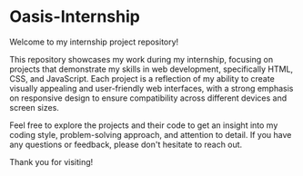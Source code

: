 # Oasis-Internship
Welcome to my internship project repository!

This repository showcases my work during my internship, focusing on projects that demonstrate my skills in web development, specifically HTML, CSS, and JavaScript. Each project is a reflection of my ability to create visually appealing and user-friendly web interfaces, with a strong emphasis on responsive design to ensure compatibility across different devices and screen sizes.

Feel free to explore the projects and their code to get an insight into my coding style, problem-solving approach, and attention to detail. If you have any questions or feedback, please don't hesitate to reach out.

Thank you for visiting!
